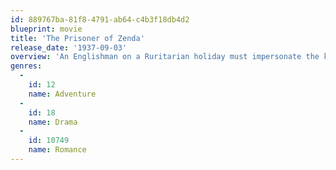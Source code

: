 ```yaml
---
id: 889767ba-81f8-4791-ab64-c4b3f18db4d2
blueprint: movie
title: 'The Prisoner of Zenda'
release_date: '1937-09-03'
overview: 'An Englishman on a Ruritarian holiday must impersonate the king when the rightful monarch, a distant cousin, is drugged and kidnapped.'
genres:
  -
    id: 12
    name: Adventure
  -
    id: 18
    name: Drama
  -
    id: 10749
    name: Romance
---
```

